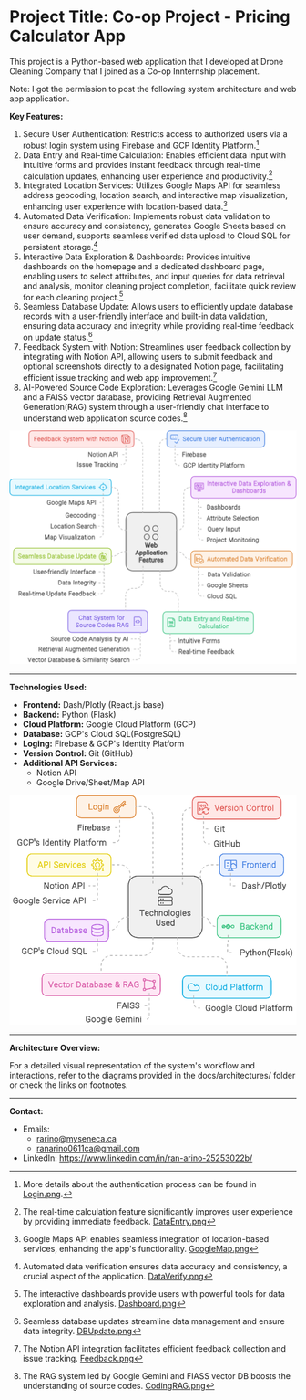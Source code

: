 # Project Title: Co-op Project - Pricing Calculator App

This project is a Python-based web application that I developed at Drone Cleaning Company that I joined as a Co-op Innternship placement. 

Note: I got the permission to post the following system architecture and web app application.

**Key Features:**

1. Secure User Authentication: Restricts access to authorized users via a robust login system using Firebase and GCP Identity
Platform.[^1]
2. Data Entry and Real-time Calculation: Enables efficient data input with intuitive forms and provides instant feedback through real-time calculation updates, enhancing user experience and productivity.[^2]
3. Integrated Location Services: Utilizes Google Maps API for seamless address geocoding, location search, and interactive map visualization, enhancing user experience with location-based data.[^3]
4. Automated Data Verification: Implements robust data validation to ensure accuracy and consistency, generates Google Sheets based on user demand, supports seamless verified data upload to Cloud SQL for persistent storage.[^4]
5. Interactive Data Exploration & Dashboards: Provides intuitive dashboards on the homepage and a dedicated dashboard page, enabling users to select attributes, and input queries for data retrieval and analysis, monitor cleaning project completion, facilitate quick review for each cleaning project.[^5]
6. Seamless Database Update: Allows users to efficiently update database records with a user-friendly interface and built-in data validation, ensuring data accuracy and integrity while providing real-time feedback on update status.[^6]
7. Feedback System with Notion: Streamlines user feedback collection by integrating with Notion API, allowing users to submit feedback and optional screenshots directly to a designated Notion page, facilitating efficient issue tracking and web app improvement.[^7]
8. AI-Powered Source Code Exploration: Leverages Google Gemini LLM and a FAISS vector database, providing Retrieval Augmented Generation(RAG) system through a user-friendly chat interface to understand web application source codes.[^8]

![Key Features Visualization](https://github.com/RanArino/Coop-Project/blob/main/docs/KeyFeatures.png)

---

**Technologies Used:**

* **Frontend:** Dash/Plotly (React.js base)
* **Backend:** Python (Flask)
* **Cloud Platform:** Google Cloud Platform (GCP)
* **Database:** GCP's Cloud SQL(PostgreSQL)
* **Loging:** Firebase & GCP's Identity Platform
* **Version Control:** Git (GitHub)
* **Additional API Services:**
    - Notion API
    - Google Drive/Sheet/Map API
 
![Technology Used Visualization](https://github.com/RanArino/Coop-Project/blob/main/docs/TechnologyUsed.png)

---

**Architecture Overview:**

For a detailed visual representation of the system's workflow and interactions, refer to the diagrams provided in the docs/architectures/ folder or check the links on footnotes.

---

**Contact:**
- Emails:
  - rarino@myseneca.ca
  - ranarino0611ca@gmail.com
- LinkedIn: https://www.linkedin.com/in/ran-arino-25253022b/ 


[^1]: More details about the authentication process can be found in [Login.png](https://github.com/RanArino/Coop-Project/blob/main/docs/architectures/Login.png).
[^2]: The real-time calculation feature significantly improves user experience by providing immediate feedback. [DataEntry.png](https://github.com/RanArino/Coop-Project/blob/main/docs/architectures/DataEntry.png)
[^3]: Google Maps API enables seamless integration of location-based services, enhancing the app's functionality. [GoogleMap.png](https://github.com/RanArino/Coop-Project/blob/main/docs/architectures/GoogleMap.png)
[^4]: Automated data verification ensures data accuracy and consistency, a crucial aspect of the application. [DataVerify.png](https://github.com/RanArino/Coop-Project/blob/main/docs/architectures/DataVerify.png)
[^5]: The interactive dashboards provide users with powerful tools for data exploration and analysis. [Dashboard.png](https://github.com/RanArino/Coop-Project/blob/main/docs/architectures/Dashboard.png)
[^6]: Seamless database updates streamline data management and ensure data integrity. [DBUpdate.png](https://github.com/RanArino/Coop-Project/blob/main/docs/architectures/DBUpdate.png)
[^7]: The Notion API integration facilitates efficient feedback collection and issue tracking. [Feedback.png](https://github.com/RanArino/Coop-Project/blob/main/docs/architectures/Feedback.png)
[^8]: The RAG system led by Google Gemini and FIASS vector DB boosts the understanding of source codes. [CodingRAG.png](https://github.com/RanArino/Coop-Project/blob/main/docs/architectures/CodingRAG.png)